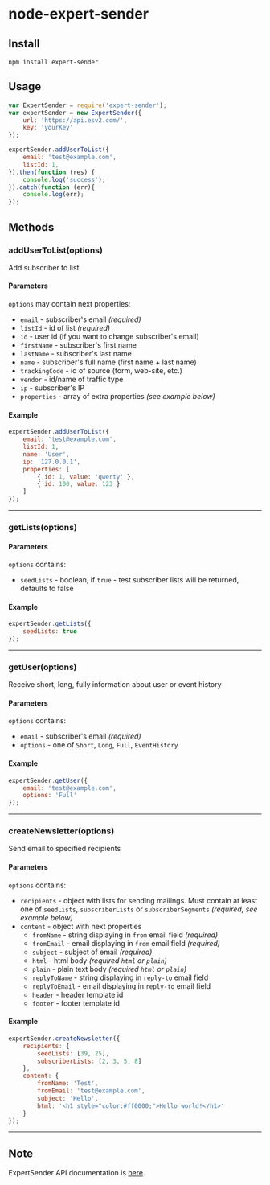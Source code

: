 node-expert-sender
==================

Install
--------
    npm install expert-sender

  
Usage
-----

```javascript
var ExpertSender = require('expert-sender');
var expertSender = new ExpertSender({
	url: 'https://api.esv2.com/',
	key: 'yourKey'
});

expertSender.addUserToList({
	email: 'test@example.com',
	listId: 1,
}).then(function (res) {
	console.log('success');
}).catch(function (err){
	console.log(err);
});
```

Methods
-------

### addUserToList(options)
Add subscriber to list
#### Parameters
`options` may contain next properties:
* `email` - subscriber's email *(required)*
* `listId` - id of list *(required)*
* `id` - user id (if you want to change subscriber's email)
* `firstName` - subscriber's first name
* `lastName` - subscriber's last name
* `name` - subscriber's full name (first name + last name)
* `trackingCode` - id of source (form, web-site, etc.)
* `vendor` - id/name of traffic type
* `ip` - subscriber's IP
* `properties` - array of extra properties *(see example below)*

#### Example
```javascript
expertSender.addUserToList({
	email: 'test@example.com',
	listId: 1,
	name: 'User',
	ip: '127.0.0.1',
	properties: [
		{ id: 1, value: 'qwerty' },
		{ id: 100, value: 123 }
	]
});
```
---------------

### getLists(options)
#### Parameters
`options` contains:
* `seedLists` - boolean, if `true` - test subscriber lists will be returned, defaults to false

#### Example
```javascript
expertSender.getLists({
	seedLists: true
});
```
---------------

### getUser(options)
Receive short, long, fully information about user or event history
#### Parameters
`options` contains:
* `email` - subscriber's email *(required)*
* `options` - one of `Short`, `Long`, `Full`, `EventHistory`

#### Example
```javascript
expertSender.getUser({
	email: 'test@example.com',
	options: 'Full'
});
```
---------------

### createNewsletter(options)
Send email to specified recipients
#### Parameters
`options` contains:
* `recipients` - object with lists for sending mailings. Must contain at least one of `seedLists`, `subscriberLists` or `subscriberSegments` *(required, see example below)* 
* `content` - object with next properties
	- `fromName` - string displaying in `from` email field *(required)*
	- `fromEmail` - email displaying in `from` email field *(required)*
	- `subject` - subject of email *(required)*
	- `html` - html body *(required `html` or `plain`)*
	- `plain` - plain text body *(required `html` or `plain`)*
	- `replyToName` - string displaying in `reply-to` email field 
	- `replyToEmail` - email displaying in `reply-to` email field
	- `header` - header template id
	- `footer` - footer template id

#### Example
```javascript
expertSender.createNewsletter({
	recipients: {
		seedLists: [39, 25],
		subscriberLists: [2, 3, 5, 8]
	},
	content: {
		fromName: 'Test',
		fromEmail: 'test@example.com',
		subject: 'Hello',
		html: '<h1 style="color:#ff0000;">Hello world!</h1>'
	}
});
```
---------------

## Note
ExpertSender API documentation is [here](http://manual.expertsender.ru/api).

